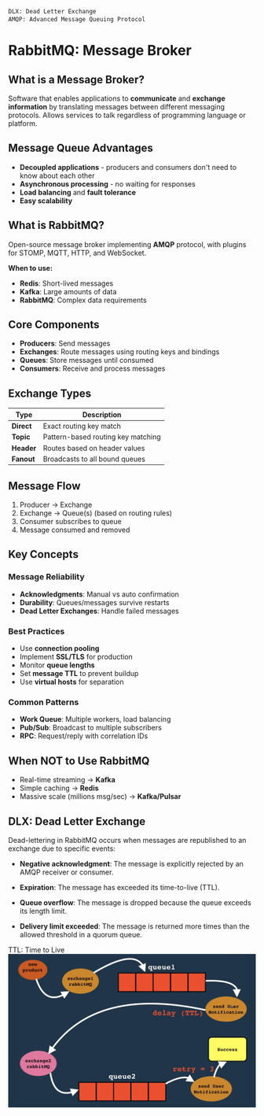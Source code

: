 ```New Words
DLX: Dead Letter Exchange
AMQP: Advanced Message Queuing Protocol
```

# RabbitMQ: Message Broker

## What is a Message Broker?

Software that enables applications to **communicate** and **exchange information** by translating messages between different messaging protocols. Allows services to talk regardless of programming language or platform.

## Message Queue Advantages

- **Decoupled applications** - producers and consumers don't need to know about each other
- **Asynchronous processing** - no waiting for responses
- **Load balancing** and **fault tolerance**
- **Easy scalability**

## What is RabbitMQ?

Open-source message broker implementing **AMQP** protocol, with plugins for STOMP, MQTT, HTTP, and WebSocket.

**When to use:**

- **Redis**: Short-lived messages
- **Kafka**: Large amounts of data
- **RabbitMQ**: Complex data requirements

## Core Components

- **Producers**: Send messages
- **Exchanges**: Route messages using routing keys and bindings
- **Queues**: Store messages until consumed
- **Consumers**: Receive and process messages

## Exchange Types

| Type       | Description                        |
| ---------- | ---------------------------------- |
| **Direct** | Exact routing key match            |
| **Topic**  | Pattern-based routing key matching |
| **Header** | Routes based on header values      |
| **Fanout** | Broadcasts to all bound queues     |

## Message Flow

1. Producer → Exchange
2. Exchange → Queue(s) (based on routing rules)
3. Consumer subscribes to queue
4. Message consumed and removed

## Key Concepts

### Message Reliability

- **Acknowledgments**: Manual vs auto confirmation
- **Durability**: Queues/messages survive restarts
- **Dead Letter Exchanges**: Handle failed messages

### Best Practices

- Use **connection pooling**
- Implement **SSL/TLS** for production
- Monitor **queue lengths**
- Set **message TTL** to prevent buildup
- Use **virtual hosts** for separation

### Common Patterns

- **Work Queue**: Multiple workers, load balancing
- **Pub/Sub**: Broadcast to multiple subscribers
- **RPC**: Request/reply with correlation IDs

## When NOT to Use RabbitMQ

- Real-time streaming → **Kafka**
- Simple caching → **Redis**
- Massive scale (millions msg/sec) → **Kafka/Pulsar**

## DLX: Dead Letter Exchange

Dead-lettering in RabbitMQ occurs when messages are republished to an exchange due to specific events:

- **Negative acknowledgment**: The message is explicitly rejected by an AMQP receiver or consumer.

- **Expiration**: The message has exceeded its time-to-live (TTL).

- **Queue overflow**: The message is dropped because the queue exceeds its length limit.

- **Delivery limit exceeded**: The message is returned more times than the allowed threshold in a quorum queue.

TTL: Time to Live
![RabbitMQ Dead Letter Exchange](../Images/RabbitMQ-DelayTTL.png)

